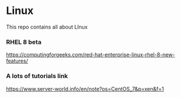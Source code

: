 # Linux
This repo contains all about LInux
### RHEL 8 beta
https://computingforgeeks.com/red-hat-enterprise-linux-rhel-8-new-features/


### A lots of tutorials link 
https://www.server-world.info/en/note?os=CentOS_7&p=xen&f=1

